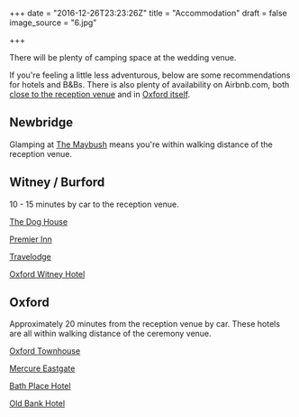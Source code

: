 +++
date = "2016-12-26T23:23:26Z"
title = "Accommodation"
draft = false
image_source = "6.jpg"

+++

There will be plenty of camping space at the wedding venue.

If you're feeling a little less adventurous, below are some recommendations for hotels and B&Bs. There is also plenty of availability on Airbnb.com, both [close to the reception venue](https://www.airbnb.co.uk/s/Newbridge--Oxfordshire--United-Kingdom) and in [Oxford itself](https://www.airbnb.co.uk/s/Oxford--Oxfordshire--United-Kingdom).

## Newbridge

Glamping at [The Maybush](http://www.themaybush.com/accommodation.html) means you're within walking distance of the reception venue.

## Witney / Burford

10 - 15 minutes by car to the reception venue.

[The Dog House](https://www.oldenglishinns.co.uk/our-locations/the-dog-house-frilford-heath)

[Premier Inn](http://www.premierinn.com/gb/en/hotels/england/oxfordshire/witney/witney.html)

[Travelodge](https://www.travelodge.co.uk/hotels/80/Burford-Cotswolds-hotel)

[Oxford Witney Hotel](https://www.oxfordwitneyhotel.co.uk/partner/oxford-witney/)

## Oxford

Approximately 20 minutes from the reception venue by car. These hotels are all within walking distance of the ceremony venue.

[Oxford Townhouse](http://www.theoxfordtownhouse.co.uk/)

[Mercure Eastgate](http://www.mercure.com/gb/hotel-6668-mercure-oxford-eastgate-hotel/index.shtml)

[Bath Place Hotel](http://www.bathplace.co.uk/)

[Old Bank Hotel](https://www.oldbank-hotel.co.uk/)
